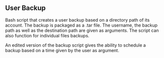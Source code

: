 ## User Backup
Bash script that creates a user backup based on a directory path of its account. The backup is packaged as a .tar file. The username, the backup path as well as the destination path are given as arguments. The script can also function for individual files backups.

An edited version of the backup script gives the ability to schedule a backup based on a time given by the user as argument.
